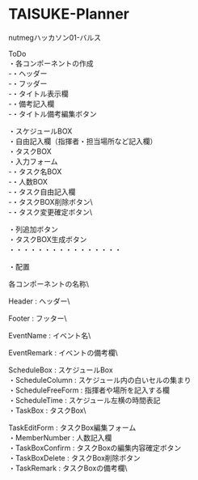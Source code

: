 # TAISUKE-Planner
nutmegハッカソン01-バルス

ToDo\
・各コンポーネントの作成\
 -・ヘッダー\
 -・フッダー\
 -・タイトル表示欄\
 -・備考記入欄\
 -・タイトル備考編集ボタン
 
 ・スケジュールBOX\
 ・自由記入欄（指揮者・担当場所など記入欄）\
 ・タスクBOX\
 ・入力フォーム\
  -・タスク名BOX\
  -・人数BOX\
  -・タスク自由記入欄\
  -・タスクBOX削除ボタン\  
  -・タスク変更確定ボタン\
  
 ・列追加ボタン\
 ・タスクBOX生成ボタン\
    ・・・・・・・・・・・・・・・・
    

・配置

各コンポーネントの名称\

Header : ヘッダー\

Footer : フッター\

EventName : イベント名\

EventRemark : イベントの備考欄\

ScheduleBox : スケジュールBox\
・ScheduleColumn : スケジュール内の白いセルの集まり\
・ScheduleFreeForm : 指揮者や場所を記入する欄\
・ScheduleTime : スケジュール左横の時間表記\
・TaskBox : タスクBox\

TaskEditForm : タスクBox編集フォーム\
・MemberNumber : 人数記入欄\
・TaskBoxConfirm : タスクBoxの編集内容確定ボタン\
・TaskBoxDelete : タスクBox削除ボタン\
・TaskRemark : タスクBoxの備考欄\
